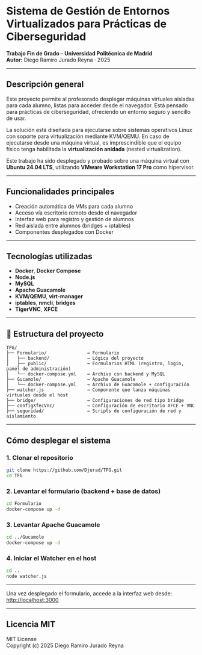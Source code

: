 #  Sistema de Gestión de Entornos Virtualizados para Prácticas de Ciberseguridad

**Trabajo Fin de Grado – Universidad Politécnica de Madrid**  
**Autor:** Diego Ramiro Jurado Reyna · 2025

---

##  Descripción general

Este proyecto permite al profesorado desplegar máquinas virtuales aisladas para cada alumno, listas para acceder desde el navegador. Está pensado para prácticas de ciberseguridad, ofreciendo un entorno seguro y sencillo de usar.

La solución está diseñada para ejecutarse sobre sistemas operativos Linux con soporte para virtualización mediante KVM/QEMU. En caso de ejecutarse desde una máquina virtual, es imprescindible que el equipo físico tenga habilitada la **virtualización anidada** (nested virtualization).

Este trabajo ha sido desplegado y probado sobre una máquina virtual con **Ubuntu 24.04 LTS**, utilizando **VMware Workstation 17 Pro** como hipervisor.

---

##  Funcionalidades principales

- Creación automática de VMs para cada alumno
- Acceso vía escritorio remoto desde el navegador
- Interfaz web para registro y gestión de alumnos
- Red aislada entre alumnos (bridges + iptables)
- Componentes desplegados con Docker 

---

##  Tecnologías utilizadas

- **Docker**, **Docker Compose**
- **Node.js**
- **MySQL**
- **Apache Guacamole**
- **KVM/QEMU**, **virt-manager**
- **iptables**, **nmcli**, **bridges**
- **TigerVNC**, **XFCE**

---

## 📁 Estructura del proyecto

```
TFG/
├── Formulario/               → Formulario
│   ├── backend/              → Lógica del proyecto
│   ├── public/               → Formularios HTML (registro, login, panel de administración)
│   └── docker-compose.yml    → Archivo con backend y MySQL
├── Gucamole/                 → Apache Guacamole
│   └── docker-compose.yml    → Archivo de Guacamole + configuración
├── watcher.js                → Componente que lanza máquinas virtuales desde el host
├── bridge/                   → Configuraciones de red tipo bridge
├── configXfecVnc/            → Configuración de escritorio XFCE + VNC
├── seguridad/                → Scripts de configuración de red y aislamiento
```

---

## Cómo desplegar el sistema

### 1. Clonar el repositorio

```bash
git clone https://github.com/Djurad/TFG.git
cd TFG
```

### 2. Levantar el formulario (backend + base de datos)

```bash
cd Formulario
docker-compose up -d
```

### 3. Levantar Apache Guacamole

```bash
cd ../Gucamole
docker-compose up -d
```

### 4. Iniciar el Watcher en el host

```bash
cd ..
node watcher.js
```

---

 Una vez desplegado el formulario, accede a la interfaz web desde:  
[http://localhost:3000](http://localhost:3000)

---

##  Licencia MIT

MIT License  
Copyright (c) 2025 Diego Ramiro Jurado Reyna
